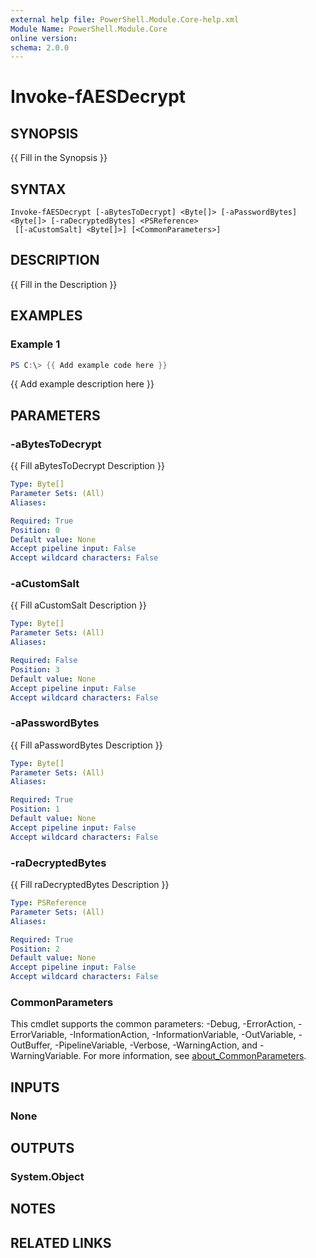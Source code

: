 ```yaml
---
external help file: PowerShell.Module.Core-help.xml
Module Name: PowerShell.Module.Core
online version:
schema: 2.0.0
---
```


# Invoke-fAESDecrypt

## SYNOPSIS
{{ Fill in the Synopsis }}

## SYNTAX

```
Invoke-fAESDecrypt [-aBytesToDecrypt] <Byte[]> [-aPasswordBytes] <Byte[]> [-raDecryptedBytes] <PSReference>
 [[-aCustomSalt] <Byte[]>] [<CommonParameters>]
```

## DESCRIPTION
{{ Fill in the Description }}

## EXAMPLES

### Example 1
```powershell
PS C:\> {{ Add example code here }}
```

{{ Add example description here }}

## PARAMETERS

### -aBytesToDecrypt
{{ Fill aBytesToDecrypt Description }}

```yaml
Type: Byte[]
Parameter Sets: (All)
Aliases:

Required: True
Position: 0
Default value: None
Accept pipeline input: False
Accept wildcard characters: False
```

### -aCustomSalt
{{ Fill aCustomSalt Description }}

```yaml
Type: Byte[]
Parameter Sets: (All)
Aliases:

Required: False
Position: 3
Default value: None
Accept pipeline input: False
Accept wildcard characters: False
```

### -aPasswordBytes
{{ Fill aPasswordBytes Description }}

```yaml
Type: Byte[]
Parameter Sets: (All)
Aliases:

Required: True
Position: 1
Default value: None
Accept pipeline input: False
Accept wildcard characters: False
```

### -raDecryptedBytes
{{ Fill raDecryptedBytes Description }}

```yaml
Type: PSReference
Parameter Sets: (All)
Aliases:

Required: True
Position: 2
Default value: None
Accept pipeline input: False
Accept wildcard characters: False
```

### CommonParameters
This cmdlet supports the common parameters: -Debug, -ErrorAction, -ErrorVariable, -InformationAction, -InformationVariable, -OutVariable, -OutBuffer, -PipelineVariable, -Verbose, -WarningAction, and -WarningVariable. For more information, see [about_CommonParameters](http://go.microsoft.com/fwlink/?LinkID=113216).

## INPUTS

### None

## OUTPUTS

### System.Object
## NOTES

## RELATED LINKS
